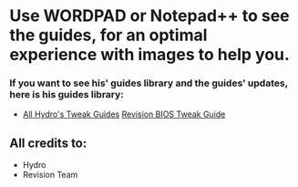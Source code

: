 # Use WORDPAD or Notepad++ to see the guides, for an optimal experience with images to help you.
 ### If you want to see his' guides library and the guides' updates, here is his guides library: 

- [All Hydro's Tweak Guides](https://drive.google.com/drive/folders/10K3ptMD8h2Bd_NELYGQcvqGCreEb12m6)
[Revision BIOS Tweak Guide](https://bit.ly/37wvMwv)

## All credits to:

- Hydro
- Revision Team
